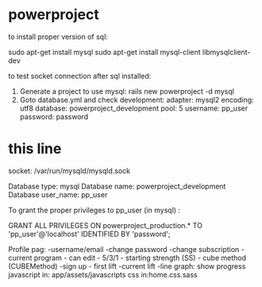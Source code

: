 # powerproject

to install proper version of sql:

sudo apt-get install mysql
sudo apt-get install mysql-client libmysqlclient-dev

to test socket connection after sql installed:

1) Generate a project to use mysql:
  rails new powerproject -d mysql
2) Goto database.yml and check
development:
adapter: mysql2
encoding: utf8
database: powerproject_development
pool: 5
username: pp_user
password: password
# this line
socket: /var/run/mysqld/mysqld.sock

Database type: mysql
Database name: powerproject_development
Database user_name: pp_user

To grant the proper privileges to pp_user (in mysql) :

GRANT ALL PRIVILEGES ON powerproject_production.* TO 'pp_user'@'localhost' IDENTIFIED BY 'password';


Profile pag:
  -username/email
  -change password
  -change subscription
  -current program - can edit
    - 5/3/1
    - starting strength (SS)
    - cube method (CUBEMethod)
  -sign up - first lift
  -current lift
  -line graph: show progress
  javascript in: app/assets/javascripts
  css in:home.css.sass
